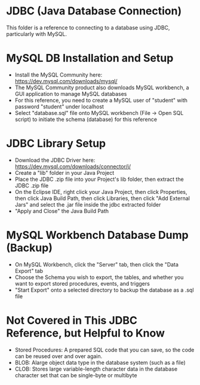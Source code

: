 # JDBC (Java Database Connection)
This folder is a reference to connecting to a database using JDBC, particularly with MySQL.

# MySQL DB Installation and Setup
- Install the MySQL Community here: https://dev.mysql.com/downloads/mysql/
- The MySQL Community product also downloads MySQL workbench, a GUI application to manage MySQL databases
- For this reference, you need to create a MySQL user of "student" with password "student" under localhost
- Select "database.sql" file onto MySQL workbench (File -> Open SQL script) to initiate the schema (database) for this reference

# JDBC Library Setup
- Download the JDBC Driver here: https://dev.mysql.com/downloads/connector/j/
- Create a "lib" folder in your Java Project
- Place the JDBC .zip file into your Project's lib folder, then extract the JDBC .zip file
- On the Eclipse IDE, right click your Java Project, then click Properties, then click Java Build Path, then click Libraries, then click "Add External Jars" and select the .jar file inside the jdbc extracted folder
- "Apply and Close" the Java Build Path

# MySQL Workbench Database Dump (Backup)
- On MySQL Workbench, click the "Server" tab, then click the "Data Export" tab
- Choose the Schema you wish to export, the tables, and whether you want to export stored procedures, events, and triggers
- "Start Export" onto a selected directory to backup the database as a .sql file

# Not Covered in This JDBC Reference, but Helpful to Know
- Stored Procedures: A prepared SQL code that you can save, so the code can be reused over and over again.
- BLOB: Alarge object data type in the database system (such as a file)
- CLOB: Stores large variable-length character data in the database character set that can be single-byte or multibyte